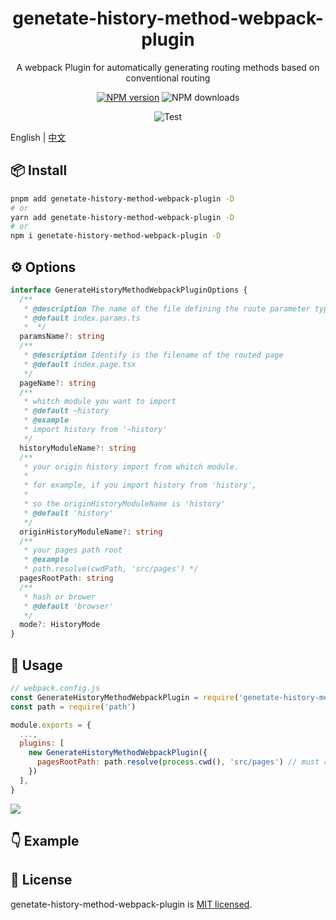 
<p align="center">
<h1 align="center">genetate-history-method-webpack-plugin</h1>
</p>

<div align="center">
  A webpack Plugin for automatically generating routing methods based on conventional routing

 [![NPM version][npm-image]][npm-url] ![NPM downloads][download-image]

![Test][test-badge]


[npm-image]: https://img.shields.io/npm/v/genetate-history-method-webpack-plugin.svg?style=flat-square
[npm-url]: http://npmjs.org/package/genetate-history-method-webpack-plugin


[download-image]: https://img.shields.io/npm/dm/genetate-history-method-webpack-plugin.svg?style=flat-square



[test-badge]: https://github.com/baozouai/genetate-history-method-webpack-plugin/actions/workflows/ci.yml/badge.svg



</div>

English | [中文](./README-zh_CN.md)

## 📦  Install

```sh
pnpm add genetate-history-method-webpack-plugin -D
# or
yarn add genetate-history-method-webpack-plugin -D
# or
npm i genetate-history-method-webpack-plugin -D
```


## ⚙️ Options

```ts
interface GenerateHistoryMethodWebpackPluginOptions {
  /**
   * @description The name of the file defining the route parameter type, must be .ts
   * @default index.params.ts
   *  */
  paramsName?: string
  /**
   * @description Identify is the filename of the routed page
   * @default index.page.tsx
   */
  pageName?: string
  /**
   * whitch module you want to import
   * @default ~history
   * @example
   * import history from '~history'
   */
  historyModuleName?: string
  /**
   * your origin history import from whitch module.
   *
   * for example, if you import history from 'history',
   *
   * so the originHistoryModuleName is 'history'
   * @default 'history'
   */
  originHistoryModuleName?: string
  /**
   * your pages path root
   * @example
   * path.resolve(cwdPath, 'src/pages') */
  pagesRootPath: string
  /**
   * hash or brower
   * @default 'browser'
   */
  mode?: HistoryMode
}
```
##  🔨 Usage

```js
// webpack.config.js
const GenerateHistoryMethodWebpackPlugin = require('genetate-history-method-webpack-plugin').default
const path = require('path')

module.exports = {
  ...,
  plugins: [
    new GenerateHistoryMethodWebpackPlugin({
      pagesRootPath: path.resolve(process.cwd(), 'src/pages') // must required
    })
  ],
}
```
![](./assets/option_example.png)

## 👇 Example


## 📄 License

genetate-history-method-webpack-plugin is [MIT licensed](./LICENSE).